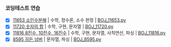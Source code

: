 ### 코딩테스트 연습

- [x] [11653 소인수분해](https://www.acmicpc.net/problem/11653) | 수학, 정수론, 소수 판정 | [BOJ_11653.py](/BOJ_11653.py)
- [x] [11720 숫자의 합](https://www.acmicpc.net/problem/11720) | 수학, 구현, 문자열 | [BOJ_11720.py](/BOJ_11720.py)
- [x] [11816 8진수, 10진수, 16진수](https://www.acmicpc.net/problem/11816) | 수학, 구현, 문자열, 사칙연산, 파싱 | [BOJ_11816.py](/BOJ_11816.py)
- [x] [8595 히든 넘버](https://www.acmicpc.net/problem/8595) | 문자열, 파싱 | [BOJ_8595.py](/BOJ_8595.py)

